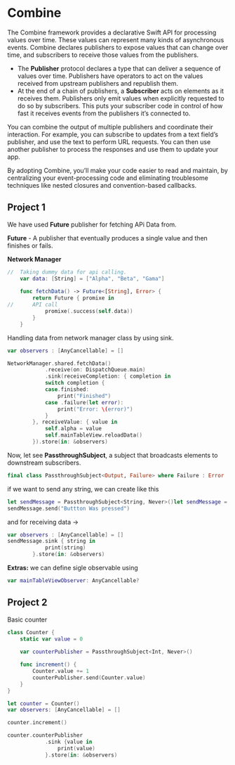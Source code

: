 # Combine

The Combine framework provides a declarative Swift API for processing values over time. These values can represent many kinds of asynchronous events. Combine declares publishers to expose values that can change over time, and subscribers to receive those values from the publishers.

+ The **Publisher** protocol declares a type that can deliver a sequence of values over time. Publishers have operators to act on the values received from upstream publishers and republish them.
+ At the end of a chain of publishers, a **Subscriber** acts on elements as it receives them. Publishers only emit values when explicitly requested to do so by subscribers. This puts your subscriber code in control of how fast it receives events from the publishers it’s connected to.

You can combine the output of multiple publishers and coordinate their interaction. For example, you can subscribe to updates from a text field’s publisher, and use the text to perform URL requests. You can then use another publisher to process the responses and use them to update your app.

By adopting Combine, you’ll make your code easier to read and maintain, by centralizing your event-processing code and eliminating troublesome techniques like nested closures and convention-based callbacks.


## Project 1

We have used **Future** publisher for fetching APi Data from.

**Future** - A publisher that eventually produces a single value and then finishes or fails.

**Network Manager**

```swift
//  Taking dummy data for api calling.
    var data: [String] = ["Alpha", "Beta", "Gama"]
    
    func fetchData() -> Future<[String], Error> {
        return Future { promixe in
//      API call 
            promixe(.success(self.data))
        }
    }
```

Handling data from network manager class by using sink.

```swift
var observers : [AnyCancellable] = []

NetworkManager.shared.fetchData()
            .receive(on: DispatchQueue.main)
            .sink(receiveCompletion: { completion in
            switch completion {    
            case.finished:
                print("Finished")
            case .failure(let error):
                print("Error: \(error)")
            }
        }, receiveValue: { value in
            self.alpha = value
            self.mainTableView.reloadData()
        }).store(in: &observers)
```

Now, let see **PassthroughSubject**, a subject that broadcasts elements to downstream subscribers.
```swift
final class PassthroughSubject<Output, Failure> where Failure : Error
```

if we want to send any string, we can create like this
```swift
let sendMessage = PassthroughSubject<String, Never>()let sendMessage = PassthroughSubject<String, Never>()
sendMessage.send("Buttton Was pressed")
```
and for receiving data ->
```swift
var observers : [AnyCancellable] = []
sendMessage.sink { string in
            print(string)
        }.store(in: &observers)
```

**Extras:** we can define sigle observable using
```swift
var mainTableViewObserver: AnyCancellable?
```

## Project 2

Basic counter

```swift
class Counter {
    static var value = 0
    
    var counterPublisher = PassthroughSubject<Int, Never>()

    func increment() {
        Counter.value += 1
        counterPublisher.send(Counter.value)
    }
}
```

```swift
let counter = Counter()
var observers: [AnyCancellable] = []

counter.increment()

counter.counterPublisher
            .sink {value in
                print(value)
            }.store(in: &observers)
```
